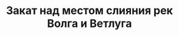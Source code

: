 ---
title: 'Закат над местом слияния рек Волга и Ветлуга'
location: 'Река Волга, Чебоксарское водохранилище. Горномарийский район, Республика Марий Эл, Россия'
categories: [as-the-first-settlers]
tags: [all, 2014]
---